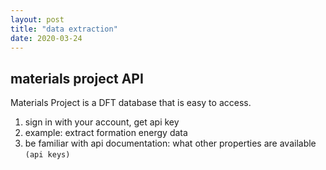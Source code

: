 ```yaml
---
layout: post
title: "data extraction"
date: 2020-03-24
---
```




## materials project API

Materials Project is a DFT database that is easy to access. 

1. sign in with your account, get api key
2. example: extract formation energy data
3. be familiar with api documentation: what other properties are available
`(api keys)`
